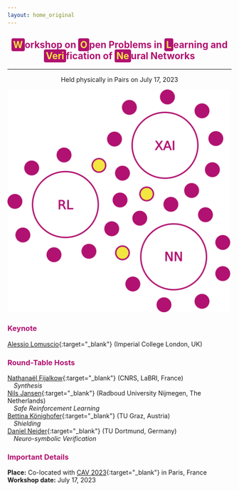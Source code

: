 ```yaml
---
layout: home_original
---
```


<div class="header">
	<h2>
	<center><span style="background:#b11170;color:#f3e343;border-radius: 0.25rem;padding: 0.125rem 0.25rem">W</span><span style="color:#b11170">orkshop on</span> <span style="background:#b11170;color:#f3e343;border-radius: 0.25rem;padding: 0.125rem 0.25rem">O</span><span style="color:#b11170">pen Problems in</span> <span style="background:#b11170;color:#f3e343;border-radius: 0.25rem;padding: 0.125rem 0.25rem">L</span><span style="color:#b11170">earning and</span> <span style="background:#b11170;color:#f3e343;border-radius: 0.25rem;padding: 0.125rem 0.25rem">Veri</span><span style="color:#b11170">fication of</span> <span style="background:#b11170;color:#f3e343;border-radius: 0.25rem;padding: 0.125rem 0.25rem">Ne</span><span style="color:#b11170">ural Networks</span></center>
	</h2>
	<hr class="small">
	<p><center>Held physically in Pairs on July 17, 2023</center></p>
<!-- 	<span style="color:#b11170"><center><h3>Consider bringing a poster for the poster session!</h3></center></span> -->
</div>

<div class="row">
<div class="col-md-6" markdown="1">

<img height="500px" class="center-block" src="resources/tables.png">

</div>
<div class="col-md-6" markdown="1">

### <span style="color:#b11170">Keynote</span>

[Alessio Lomuscio](https://www.imperial.ac.uk/people/a.lomuscio){:target="_blank"} (Imperial College London, UK)

### <span style="color:#b11170">Round-Table Hosts</span>

[Nathanaël Fijalkow](http://games-automata-play.com/){:target="_blank"} (CNRS, LaBRI, France)
<br />
&emsp;*Synthesis*
<br />
[Nils Jansen](https://njansen123.github.io/){:target="_blank"} (Radboud University Nijmegen, The Netherlands)
<br />
&emsp;*Safe Reinforcement Learning*
<br />
[Bettina Könighofer](https://www.iaik.tugraz.at/person/bettina-koenighofer/){:target="_blank"} (TU Graz, Austria)
<br />
&emsp;*Shielding*
<br />
[Daniel Neider](https://rc-trust.ai/neider/){:target="_blank"} (TU Dortmund, Germany)
<br />
&emsp;*Neuro-symbolic Verification*

### <span style="color:#b11170">Important Details</span>

**Place:** Co-located with [CAV 2023](http://www.i-cav.org/2023/){:target="_blank"} in Paris, France
<br />
**Workshop date:** July 17, 2023
